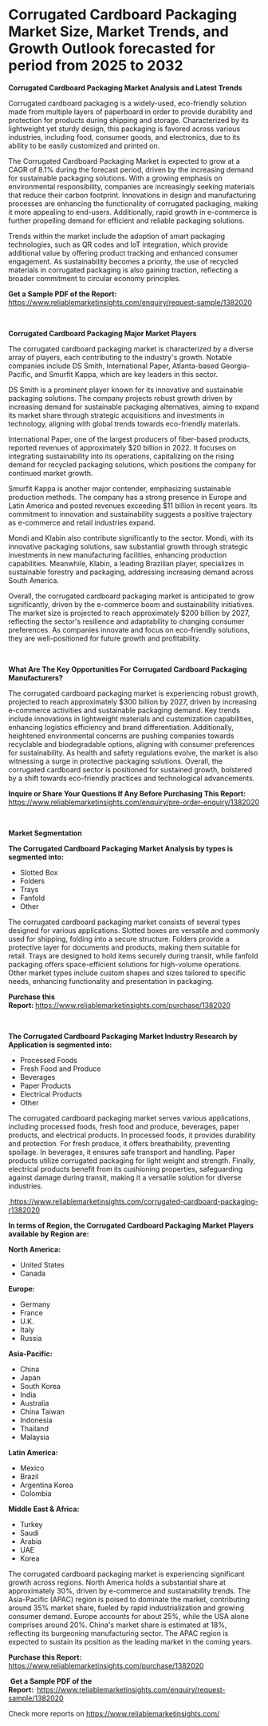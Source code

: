 <p><h1>Corrugated Cardboard Packaging Market Size, Market Trends, and Growth Outlook forecasted for period from 2025 to 2032</h1></p><p><strong>Corrugated Cardboard Packaging Market Analysis and Latest Trends</strong></p>
<p><p>Corrugated cardboard packaging is a widely-used, eco-friendly solution made from multiple layers of paperboard in order to provide durability and protection for products during shipping and storage. Characterized by its lightweight yet sturdy design, this packaging is favored across various industries, including food, consumer goods, and electronics, due to its ability to be easily customized and printed on.</p><p>The Corrugated Cardboard Packaging Market is expected to grow at a CAGR of 8.1% during the forecast period, driven by the increasing demand for sustainable packaging solutions. With a growing emphasis on environmental responsibility, companies are increasingly seeking materials that reduce their carbon footprint. Innovations in design and manufacturing processes are enhancing the functionality of corrugated packaging, making it more appealing to end-users. Additionally, rapid growth in e-commerce is further propelling demand for efficient and reliable packaging solutions.</p><p>Trends within the market include the adoption of smart packaging technologies, such as QR codes and IoT integration, which provide additional value by offering product tracking and enhanced consumer engagement. As sustainability becomes a priority, the use of recycled materials in corrugated packaging is also gaining traction, reflecting a broader commitment to circular economy principles.</p></p>
<p><strong>Get a Sample PDF of the Report:&nbsp;</strong> <a href="https://www.reliablemarketinsights.com/enquiry/request-sample/1382020?utm_campaign=2214&utm_medium=2&utm_source=Github&utm_content=ia&utm_term=08032025&utm_id=corrugated-cardboard-packaging">https://www.reliablemarketinsights.com/enquiry/request-sample/1382020</a></p>
<p>&nbsp;</p>
<p><strong>Corrugated Cardboard Packaging Major Market Players</strong></p>
<p><p>The corrugated cardboard packaging market is characterized by a diverse array of players, each contributing to the industry's growth. Notable companies include DS Smith, International Paper, Atlanta-based Georgia-Pacific, and Smurfit Kappa, which are key leaders in this sector.</p><p>DS Smith is a prominent player known for its innovative and sustainable packaging solutions. The company projects robust growth driven by increasing demand for sustainable packaging alternatives, aiming to expand its market share through strategic acquisitions and investments in technology, aligning with global trends towards eco-friendly materials.</p><p>International Paper, one of the largest producers of fiber-based products, reported revenues of approximately $20 billion in 2022. It focuses on integrating sustainability into its operations, capitalizing on the rising demand for recycled packaging solutions, which positions the company for continued market growth.</p><p>Smurfit Kappa is another major contender, emphasizing sustainable production methods. The company has a strong presence in Europe and Latin America and posted revenues exceeding $11 billion in recent years. Its commitment to innovation and sustainability suggests a positive trajectory as e-commerce and retail industries expand.</p><p>Mondi and Klabin also contribute significantly to the sector. Mondi, with its innovative packaging solutions, saw substantial growth through strategic investments in new manufacturing facilities, enhancing production capabilities. Meanwhile, Klabin, a leading Brazilian player, specializes in sustainable forestry and packaging, addressing increasing demand across South America.</p><p>Overall, the corrugated cardboard packaging market is anticipated to grow significantly, driven by the e-commerce boom and sustainability initiatives. The market size is projected to reach approximately $200 billion by 2027, reflecting the sector's resilience and adaptability to changing consumer preferences. As companies innovate and focus on eco-friendly solutions, they are well-positioned for future growth and profitability.</p></p>
<p>&nbsp;</p>
<p><strong>What Are The Key Opportunities For Corrugated Cardboard Packaging Manufacturers?</strong></p>
<p><p>The corrugated cardboard packaging market is experiencing robust growth, projected to reach approximately $300 billion by 2027, driven by increasing e-commerce activities and sustainable packaging demand. Key trends include innovations in lightweight materials and customization capabilities, enhancing logistics efficiency and brand differentiation. Additionally, heightened environmental concerns are pushing companies towards recyclable and biodegradable options, aligning with consumer preferences for sustainability. As health and safety regulations evolve, the market is also witnessing a surge in protective packaging solutions. Overall, the corrugated cardboard sector is positioned for sustained growth, bolstered by a shift towards eco-friendly practices and technological advancements.</p></p>
<p><strong>Inquire or Share Your Questions If Any Before Purchasing This Report:</strong> <a href="https://www.reliablemarketinsights.com/enquiry/pre-order-enquiry/1382020?utm_campaign=2214&utm_medium=2&utm_source=Github&utm_content=ia&utm_term=08032025&utm_id=corrugated-cardboard-packaging">https://www.reliablemarketinsights.com/enquiry/pre-order-enquiry/1382020</a></p>
<p>&nbsp;</p>
<p><strong>Market Segmentation</strong></p>
<p><strong>The Corrugated Cardboard Packaging Market Analysis by types is segmented into:</strong></p>
<p><ul><li>Slotted Box</li><li>Folders</li><li>Trays</li><li>Fanfold</li><li>Other</li></ul></p>
<p><p>The corrugated cardboard packaging market consists of several types designed for various applications. Slotted boxes are versatile and commonly used for shipping, folding into a secure structure. Folders provide a protective layer for documents and products, making them suitable for retail. Trays are designed to hold items securely during transit, while fanfold packaging offers space-efficient solutions for high-volume operations. Other market types include custom shapes and sizes tailored to specific needs, enhancing functionality and presentation in packaging.</p></p>
<p><strong>Purchase this Report:&nbsp;</strong><a href="https://www.reliablemarketinsights.com/purchase/1382020?utm_campaign=2214&utm_medium=2&utm_source=Github&utm_content=ia&utm_term=08032025&utm_id=corrugated-cardboard-packaging">https://www.reliablemarketinsights.com/purchase/1382020</a></p>
<p>&nbsp;</p>
<p><strong>The Corrugated Cardboard Packaging Market Industry Research by Application is segmented into:</strong></p>
<p><ul><li>Processed Foods</li><li>Fresh Food and Produce</li><li>Beverages</li><li>Paper Products</li><li>Electrical Products</li><li>Other</li></ul></p>
<p><p>The corrugated cardboard packaging market serves various applications, including processed foods, fresh food and produce, beverages, paper products, and electrical products. In processed foods, it provides durability and protection. For fresh produce, it offers breathability, preventing spoilage. In beverages, it ensures safe transport and handling. Paper products utilize corrugated packaging for light weight and strength. Finally, electrical products benefit from its cushioning properties, safeguarding against damage during transit, making it a versatile solution for diverse industries.</p></p>
<p><a href="https://www.reliablemarketinsights.com/corrugated-cardboard-packaging-r1382020?utm_campaign=2214&utm_medium=2&utm_source=Github&utm_content=ia&utm_term=08032025&utm_id=corrugated-cardboard-packaging">&nbsp;https://www.reliablemarketinsights.com/corrugated-cardboard-packaging-r1382020</a></p>
<p><strong>In terms of Region, the Corrugated Cardboard Packaging Market Players available by Region are:</strong></p>
<p>
    <p> <strong> North America: </strong>
        <ul>
            <li>United States</li>
            <li>Canada</li>
        </ul>
        </p> 
    <p> <strong> Europe: </strong>
        <ul>
            <li>Germany</li>
            <li>France</li>
            <li>U.K.</li>
            <li>Italy</li>
            <li>Russia</li>
        </ul>
        </p> 
    <p> <strong> Asia-Pacific: </strong>
        <ul>
            <li>China</li>
            <li>Japan</li>
            <li>South Korea</li>
            <li>India</li>
            <li>Australia</li>
            <li>China Taiwan</li>
            <li>Indonesia</li>
            <li>Thailand</li>
            <li>Malaysia</li>
        </ul>
        </p> 
    <p> <strong> Latin America: </strong>
        <ul>
            <li>Mexico</li>
            <li>Brazil</li>
            <li>Argentina Korea</li>
            <li>Colombia</li>
        </ul>
        </p> 
    <p> <strong> Middle East & Africa: </strong>
        <ul>
            <li>Turkey</li>
            <li>Saudi</li>
            <li>Arabia</li>
            <li>UAE</li>
            <li>Korea</li>
        </ul>
    </p>
    </p>
<p><p>The corrugated cardboard packaging market is experiencing significant growth across regions. North America holds a substantial share at approximately 30%, driven by e-commerce and sustainability trends. The Asia-Pacific (APAC) region is poised to dominate the market, contributing around 35% market share, fueled by rapid industrialization and growing consumer demand. Europe accounts for about 25%, while the USA alone comprises around 20%. China's market share is estimated at 18%, reflecting its burgeoning manufacturing sector. The APAC region is expected to sustain its position as the leading market in the coming years.</p></p>
<p><strong>Purchase this Report: </strong><a href="https://www.reliablemarketinsights.com/purchase/1382020?utm_campaign=2214&utm_medium=2&utm_source=Github&utm_content=ia&utm_term=08032025&utm_id=corrugated-cardboard-packaging">https://www.reliablemarketinsights.com/purchase/1382020</a></p>
<p>&nbsp;<strong>Get a Sample PDF of the Report:&nbsp;&nbsp;</strong><a href="https://www.reliablemarketinsights.com/enquiry/request-sample/1382020?utm_campaign=2214&utm_medium=2&utm_source=Github&utm_content=ia&utm_term=08032025&utm_id=corrugated-cardboard-packaging">https://www.reliablemarketinsights.com/enquiry/request-sample/1382020</a></p>
<p><strong></strong></p>
<p>Check more reports on <a href="https://www.reliablemarketinsights.com/?utm_campaign=2214&utm_medium=2&utm_source=Github&utm_content=ia&utm_term=08032025&utm_id=corrugated-cardboard-packaging">https://www.reliablemarketinsights.com/</a></p>